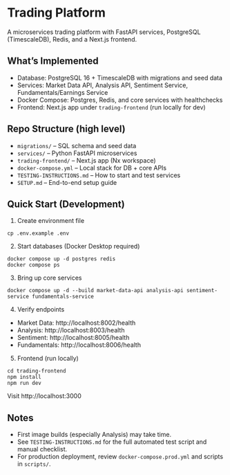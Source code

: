 # Trading Platform

A microservices trading platform with FastAPI services, PostgreSQL (TimescaleDB), Redis, and a Next.js frontend.

## What’s Implemented

- Database: PostgreSQL 16 + TimescaleDB with migrations and seed data
- Services: Market Data API, Analysis API, Sentiment Service, Fundamentals/Earnings Service
- Docker Compose: Postgres, Redis, and core services with healthchecks
- Frontend: Next.js app under `trading-frontend` (run locally for dev)

## Repo Structure (high level)

- `migrations/` – SQL schema and seed data
- `services/` – Python FastAPI microservices
- `trading-frontend/` – Next.js app (Nx workspace)
- `docker-compose.yml` – Local stack for DB + core APIs
- `TESTING-INSTRUCTIONS.md` – How to start and test services
- `SETUP.md` – End-to-end setup guide

## Quick Start (Development)

1) Create environment file

```
cp .env.example .env
```

2) Start databases (Docker Desktop required)

```
docker compose up -d postgres redis
docker compose ps
```

3) Bring up core services

```
docker compose up -d --build market-data-api analysis-api sentiment-service fundamentals-service
```

4) Verify endpoints

- Market Data: http://localhost:8002/health
- Analysis: http://localhost:8003/health
- Sentiment: http://localhost:8005/health
- Fundamentals: http://localhost:8006/health

5) Frontend (run locally)

```
cd trading-frontend
npm install
npm run dev
```

Visit http://localhost:3000

## Notes

- First image builds (especially Analysis) may take time.
- See `TESTING-INSTRUCTIONS.md` for the full automated test script and manual checklist.
- For production deployment, review `docker-compose.prod.yml` and scripts in `scripts/`.

